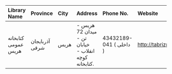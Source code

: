 | Library Name        | Province       | City   | Address                                                                | Phone No.               | Website            |
|:--------------------|:---------------|:-------|:-----------------------------------------------------------------------|:------------------------|:-------------------|
| كتابخانه عمومی هريس | آذربایجان شرقی | هريس   | هریس - ميدان 72 تن - خيابان انقلاب - كوچه كتابخانه.                    | 43432189-041 ( داخلی  ) | http://tabrizpl.ir |